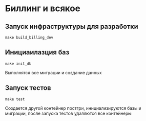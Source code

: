 # Биллинг и всякое

## Запуск инфраструктуры для разработки
```shell
make build_billing_dev
```

## Инициаилазция баз
```shell
make init_db
```
Выполнятся все миграции и создание данных

## Запуск тестов
```shell
make test
```

Создается другой контейнер постгри, инициализируются базы и миграции, после запуска тестов
удаляются все контейнеры